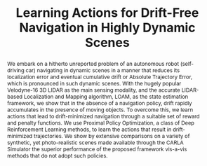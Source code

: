 ---
layout: project-page-new
title: "Learning Actions for Drift-Free Navigation in Highly Dynamic Scenes"
authors:
  - name: Mohd Omama*
    sup: 1
  - name: Sundar Sripada V. S.*
    sup: 1
  - name: Sandeep Chinchali
    sup: 2
  - name: K. Madhava Krishna
    sup: 1
affiliations:
  - name: IIIT Hyderabad, India
    link: https://robotics.iiit.ac.in
    sup: 1
  - name: The University of Texas at Austin
    link: #
    sup: 2
permalink: /publications/2022/LADFN
abstract: "We embark on a hitherto unreported problem of an autonomous robot (self-driving car) navigating in dynamic scenes in a manner that reduces its localization error and eventual cumulative drift or Absolute Trajectory Error, which is pronounced in such dynamic scenes. With the hugely popular Velodyne-16 3D LIDAR as the main sensing modality, and the accurate LIDAR-based Localization and Mapping algorithm, LOAM, as the state estimation framework, we show that in the absence of a navigation policy, drift rapidly accumulates in the presence of moving objects. To overcome this, we learn actions that lead to drift-minimized navigation through a suitable set of reward and penalty functions. We use Proximal Policy Optimization, a class of Deep Reinforcement Learning methods, to learn the actions that result in drift-minimized trajectories. We show by extensive comparisons on a variety of synthetic, yet photo-realistic scenes made available through the CARLA Simulator the superior performance of the proposed framework vis-a-vis methods that do not adopt such policies."
paper: https://arxiv.org/abs/2110.14928
#video: https://robotics.iiit.ac.in/publications/2020/deep-mpc-for-visual-servoing/video.mp4
iframe: https://www.youtube.com/embed/tUteIGrk_TE
---